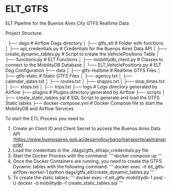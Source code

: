 # ELT_GTFS

ELT Pipeline for the Buenos Aires City GTFS Realtime Data

Project Structure:

.
├── dags                                # Airflow Dags directory
│   ├── gtfs_elt                        # Folder with functions
│      ├── api_credentials.py           # Credentials for the Buenos Aires Data API
│      ├── create_dynamic_tables.py     # Script to create the VehiclePositions Table
│      ├── functions.py                 # ELT Functions
│      ├── mobilitydb_client.py         # Classes to connect to the MobilityDB Database
│   └── ELT_VehiclePositions.py         # ELT Dag Configuration
├── data
│   ├── gtfs-realtime                   # Realtime GTFS Files
│   ├── gtfs-static                     # Static GTFS Files
│      ├── agency.txt
│      ├── calendar_dates.txt
│      ├── routes.txt
│      ├── shapes.txt
│      ├── stop_times.txt
│      ├── stops.txt
│      ├── trips.txt
├── logs                                # Logs directory generated by Airflow
├── plugins                             # Plugins directory generated by Airflow
├── scripts
│   ├── create_static_tables.sql        # SQL Script to generate and load the GTFS Static tables
├── docker-compose.yml                  # Docker Compose file to start the MobilityDB and Airflow Services

To start the ETL Process you need to:

1. Create an Client ID and Client Secret to access the Buenos Aires Data API (https://www.buenosaires.gob.ar/desarrollourbano/transporte/apitransporte) 
2. Load the credentials in the ./dags/gtfs_etl/api_credentials.py file
3. Start the Docker Process with the command:
'''
docker compose up
'''
4. Once the Docker Containers are running, you need to create the GTFS Dynamic tables with the following command:
'''
docker exec -it elt_gtfs-airflow-worker-1 python dags/gtfs_elt/create_dynamic_tables.py
'''
5. To create the static tables:
'''
docker exec -it elt_gtfs-mobilitydb-1 psql -U docker -d mobilitydb -f create_static_tables.sql
'''
